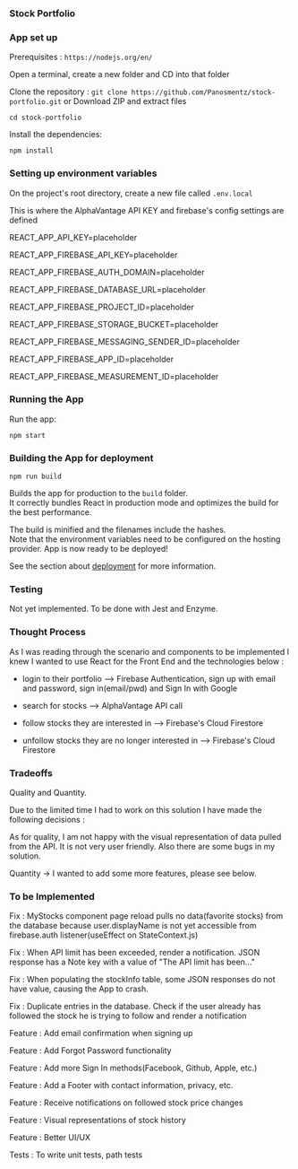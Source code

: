 ### Stock Portfolio

### App set up

Prerequisites : `https://nodejs.org/en/`

Open a terminal, create a new folder and CD into that folder

Clone the repository : `git clone https://github.com/Panosmentz/stock-portfolio.git` or Download ZIP and extract files

`cd stock-portfolio`

Install the dependencies:

`npm install`

### Setting up environment variables

On the project's root directory, create a new file called `.env.local`

This is where the AlphaVantage API KEY and firebase's config settings are defined

REACT_APP_API_KEY=placeholder

REACT_APP_FIREBASE_API_KEY=placeholder

REACT_APP_FIREBASE_AUTH_DOMAIN=placeholder

REACT_APP_FIREBASE_DATABASE_URL=placeholder

REACT_APP_FIREBASE_PROJECT_ID=placeholder

REACT_APP_FIREBASE_STORAGE_BUCKET=placeholder

REACT_APP_FIREBASE_MESSAGING_SENDER_ID=placeholder

REACT_APP_FIREBASE_APP_ID=placeholder

REACT_APP_FIREBASE_MEASUREMENT_ID=placeholder

### Running the App

Run the app:

`npm start`

### Building the App for deployment

`npm run build`

Builds the app for production to the `build` folder.\
It correctly bundles React in production mode and optimizes the build for the best performance.

The build is minified and the filenames include the hashes.\
Note that the environment variables need to be configured on the hosting provider.
App is now ready to be deployed!

See the section about [deployment](https://facebook.github.io/create-react-app/docs/deployment) for more information.

### Testing

Not yet implemented.
To be done with Jest and Enzyme.

### Thought Process

As I was reading through the scenario and components to be implemented I knew I wanted to use React for the Front End and the technologies below :

- login to their portfolio --> Firebase Authentication, sign up with email and password, sign in(email/pwd) and Sign In with Google

- search for stocks --> AlphaVantage API call

- follow stocks they are interested in --> Firebase's Cloud Firestore

- unfollow stocks they are no longer interested in --> Firebase's Cloud Firestore

### Tradeoffs

Quality and Quantity.

Due to the limited time I had to work on this solution I have made the following decisions :

As for quality, I am not happy with the visual representation of data pulled from the API. It is not very user friendly. Also there are some bugs in my solution.

Quantity -> I wanted to add some more features, please see below.

### To be Implemented

Fix : MyStocks component page reload pulls no data(favorite stocks) from the database because user.displayName is not yet accessible from firebase.auth listener(useEffect on StateContext.js)

Fix : When API limit has been exceeded, render a notification. JSON response has a Note key with a value of "The API limit has been..."

Fix : When populating the stockInfo table, some JSON responses do not have value, causing the App to crash.

Fix : Duplicate entries in the database. Check if the user already has followed the stock he is trying to follow and render a notification

Feature : Add email confirmation when signing up

Feature : Add Forgot Password functionality

Feature : Add more Sign In methods(Facebook, Github, Apple, etc.)

Feature : Add a Footer with contact information, privacy, etc.

Feature : Receive notifications on followed stock price changes

Feature : Visual representations of stock history

Feature : Better UI/UX

Tests : To write unit tests, path tests
